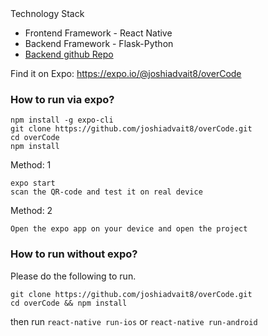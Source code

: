 <div align="center>
  <h1> overCode</h1>
  <p>Stack overflow questions tag prediction using ML</p>
</div>

------------------------------------

### Technology Stack
- Frontend Framework - React Native
- Backend Framework - Flask-Python
- [Backend github Repo](https://github.com/ssvas1997/Stack-Overflow-Tag-Prediction)



Find it on Expo: https://expo.io/@joshiadvait8/overCode

### How to run via expo?
```
npm install -g expo-cli
git clone https://github.com/joshiadvait8/overCode.git
cd overCode
npm install
```

Method: 1
```
expo start
scan the QR-code and test it on real device
```

Method: 2

`Open the expo app on your device and open the project`


### How to run without expo?

Please do the following to run.
```
git clone https://github.com/joshiadvait8/overCode.git
cd overCode && npm install
```
then run `react-native run-ios` or `react-native run-android`

